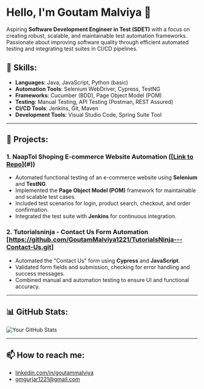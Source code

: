 # Hello, I'm Goutam Malviya 👋
Aspiring **Software Development Engineer in Test (SDET)** with a focus on creating robust, scalable, and maintainable test automation frameworks. Passionate about improving software quality through efficient automated testing and integrating test suites in CI/CD pipelines.

## 🔧 **Skills**:
- **Languages**: Java, JavaScript, Python (basic)
- **Automation Tools**: Selenium WebDriver, Cypress, TestNG
- **Frameworks**: Cucumber (BDD), Page Object Model (POM)
- **Testing**: Manual Testing, API Testing (Postman, REST Assured)
- **CI/CD Tools**: Jenkins, Git, Maven
- **Development Tools**: Visual Studio Code, Spring Suite Tool

---

## 🚀 **Projects**:

### 1. **NaapTol Shoping E-commerce Website Automation** ([[Link to Repo](https://github.com/GoutamMalviya1221/NaapTol_CW_POM.git)](#))
- Automated functional testing of an e-commerce website using **Selenium** and **TestNG**.
- Implemented the **Page Object Model (POM)** framework for maintainable and scalable test cases.
- Included test scenarios for login, product search, checkout, and order confirmation.
- Integrated the test suite with **Jenkins** for continuous integration.

### 2. **Tutorialsninja - Contact Us Form Automation** [https://github.com/GoutamMalviya1221/TutorialsNinja---Contact-Us.git]
- Automated the "Contact Us" form using **Cypress** and **JavaScript**.
- Validated form fields and submission, checking for error handling and success messages.
- Combined manual and automation testing to ensure UI and functional accuracy.

---

## 📊 **GitHub Stats**:
![Your GitHub Stats](https://github-readme-stats.vercel.app/api?username=your-username&show_icons=true&theme=radical)

---

## 📫 **How to reach me**:
- [linkedin.com/in/goutammalviya](#)
- [gmgurjar1221@gmail.com](mailto:your-email@example.com)


